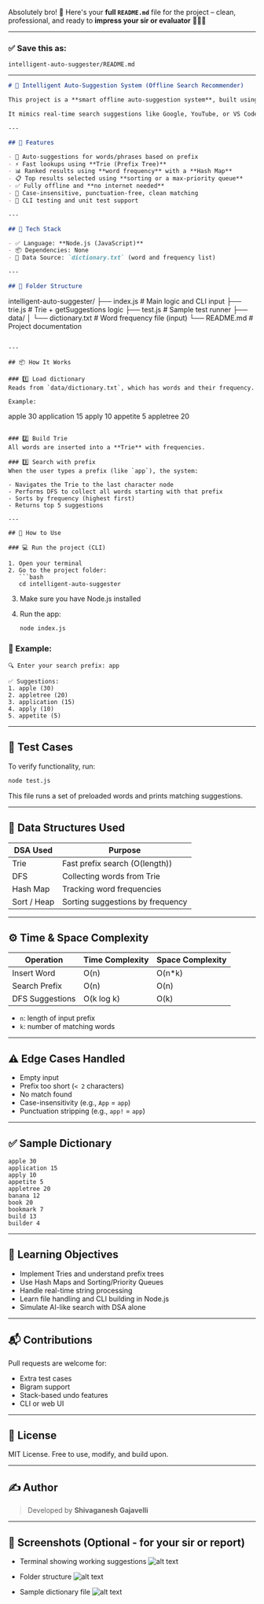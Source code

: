 Absolutely bro! 💯 Here's your **full `README.md`** file for the project – clean, professional, and ready to **impress your sir or evaluator** 🧑‍🏫🚀

---

### ✅ Save this as:

`intelligent-auto-suggester/README.md`

---

```markdown
# 🧠 Intelligent Auto-Suggestion System (Offline Search Recommender)

This project is a **smart offline auto-suggestion system**, built using core **Data Structures and Algorithms (DSA)** without using any external AI or ML libraries.

It mimics real-time search suggestions like Google, YouTube, or VS Code. All suggestions are generated from a local `dictionary.txt` file using efficient algorithms and data structures.

---

## 🚀 Features

- 🔎 Auto-suggestions for words/phrases based on prefix
- ⚡ Fast lookups using **Trie (Prefix Tree)**
- 📊 Ranked results using **word frequency** with a **Hash Map**
- 📋 Top results selected using **sorting or a max-priority queue**
- ✅ Fully offline and **no internet needed**
- 🧼 Case-insensitive, punctuation-free, clean matching
- 🧪 CLI testing and unit test support

---

## 🧰 Tech Stack

- ✅ Language: **Node.js (JavaScript)**
- 📦 Dependencies: None
- 📁 Data Source: `dictionary.txt` (word and frequency list)

---

## 📂 Folder Structure

```

intelligent-auto-suggester/
├── index.js            # Main logic and CLI input
├── trie.js             # Trie + getSuggestions logic
├── test.js             # Sample test runner
├── data/
│   └── dictionary.txt  # Word frequency file (input)
└── README.md           # Project documentation

```

---

## 📦 How It Works

### 1️⃣ Load dictionary
Reads from `data/dictionary.txt`, which has words and their frequency.

Example:
```

apple 30
application 15
apply 10
appetite 5
appletree 20

````

### 2️⃣ Build Trie
All words are inserted into a **Trie** with frequencies.

### 3️⃣ Search with prefix
When the user types a prefix (like `app`), the system:

- Navigates the Trie to the last character node
- Performs DFS to collect all words starting with that prefix
- Sorts by frequency (highest first)
- Returns top 5 suggestions

---

## 🔧 How to Use

### 💻 Run the project (CLI)

1. Open your terminal  
2. Go to the project folder:
   ```bash
   cd intelligent-auto-suggester
````

3. Make sure you have Node.js installed
4. Run the app:

   ```bash
   node index.js
   ```

### 📌 Example:

```
🔍 Enter your search prefix: app

✅ Suggestions:
1. apple (30)
2. appletree (20)
3. application (15)
4. apply (10)
5. appetite (5)
```

---

## 🧪 Test Cases

To verify functionality, run:

```bash
node test.js
```

This file runs a set of preloaded words and prints matching suggestions.

---

## 🧠 Data Structures Used

| DSA Used    | Purpose                          |
| ----------- | -------------------------------- |
| Trie        | Fast prefix search (O(length))   |
| DFS         | Collecting words from Trie       |
| Hash Map    | Tracking word frequencies        |
| Sort / Heap | Sorting suggestions by frequency |

---

## ⚙️ Time & Space Complexity

| Operation       | Time Complexity | Space Complexity |
| --------------- | --------------- | ---------------- |
| Insert Word     | O(n)            | O(n\*k)          |
| Search Prefix   | O(n)            | O(n)             |
| DFS Suggestions | O(k log k)      | O(k)             |

* `n`: length of input prefix
* `k`: number of matching words

---

## ⚠️ Edge Cases Handled

* Empty input
* Prefix too short (`< 2` characters)
* No match found
* Case-insensitivity (e.g., `App` = `app`)
* Punctuation stripping (e.g., `app!` = `app`)

---

## ✅ Sample Dictionary

```
apple 30
application 15
apply 10
appetite 5
appletree 20
banana 12
book 20
bookmark 7
build 13
builder 4
```

---

## 🎯 Learning Objectives

* Implement Tries and understand prefix trees
* Use Hash Maps and Sorting/Priority Queues
* Handle real-time string processing
* Learn file handling and CLI building in Node.js
* Simulate AI-like search with DSA alone

---

## 📬 Contributions

Pull requests are welcome for:

* Extra test cases
* Bigram support
* Stack-based undo features
* CLI or web UI

---

## 📄 License

MIT License. Free to use, modify, and build upon.

---

## ✍️ Author

> Developed by **Shivaganesh Gajavelli**

---

## 📸 Screenshots (Optional - for your sir or report)

* Terminal showing working suggestions
![alt text](<../img/Screenshot (96).png>)

* Folder structure
![alt text](<../img/Screenshot 2025-06-21 205228.png>)

* Sample dictionary file
![alt text](<../img/Screenshot 2025-06-21 205336.png>)
